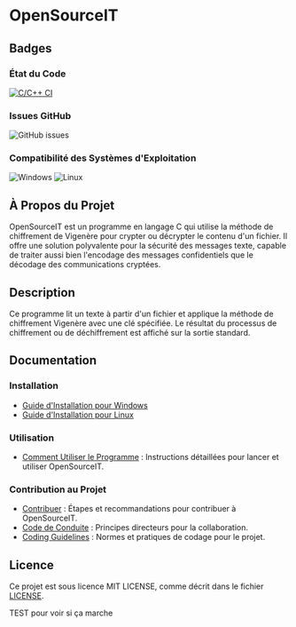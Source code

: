 # OpenSourceIT

## Badges

### État du Code

[![C/C++ CI](https://github.com/Lucass307/OpenSourceIT/actions/workflows/c.yml/badge.svg)](https://github.com/Lucass307/OpenSourceIT/actions/workflows/c.yml)

### Issues GitHub

![GitHub issues](https://img.shields.io/github/issues/Lucass307/OpenSourceIT)

### Compatibilité des Systèmes d'Exploitation

![Windows](https://img.shields.io/badge/Windows-Supported-brightgreen)
![Linux](https://img.shields.io/badge/Linux-Supported-brightgreen)

## À Propos du Projet

OpenSourceIT est un programme en langage C qui utilise la méthode de chiffrement de Vigenère pour crypter ou décrypter le contenu d'un fichier. Il offre une solution polyvalente pour la sécurité des messages texte, capable de traiter aussi bien l'encodage des messages confidentiels que le décodage des communications cryptées.

## Description

Ce programme lit un texte à partir d'un fichier et applique la méthode de chiffrement Vigenère avec une clé spécifiée. Le résultat du processus de chiffrement ou de déchiffrement est affiché sur la sortie standard.

## Documentation

### Installation

- [Guide d'Installation pour Windows](https://lucass307.github.io/OpenSourceIT/docs/install_win.html)
- [Guide d'Installation pour Linux](https://lucass307.github.io/OpenSourceIT/docs/install_linux.html)

### Utilisation

- [Comment Utiliser le Programme](https://lucass307.github.io/OpenSourceIT/docs/use.html) : Instructions détaillées pour lancer et utiliser OpenSourceIT.

### Contribution au Projet

- [Contribuer](https://lucass307.github.io/OpenSourceIT/docs/contribuate.html) : Étapes et recommandations pour contribuer à OpenSourceIT.
- [Code de Conduite](https://lucass307.github.io/OpenSourceIT/CODE_OF_CONDUCT.html) : Principes directeurs pour la collaboration.
- [Coding Guidelines](https://lucass307.github.io/OpenSourceIT/docs/coding.html) : Normes et pratiques de codage pour le projet.

## Licence

Ce projet est sous licence MIT LICENSE, comme décrit dans le fichier [LICENSE](https://lucass307.github.io/OpenSourceIT/LICENCE.html).

TEST pour voir si ça marche
